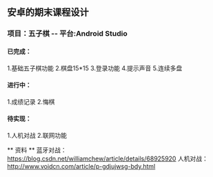 ## 安卓的期末课程设计
### 项目：五子棋 --  平台:Android Studio
####   已完成：
1.基础五子棋功能 
2.棋盘15*15
3.登录功能
4.提示声音
5.连续多盘

####  进行中：
1.成绩记录
2.悔棋

####   待实现：
1.人机对战
2.联网功能

** 资料 **
蓝牙对战：https://blog.csdn.net/williamchew/article/details/68925920
人机对战：http://www.voidcn.com/article/p-gdjujwsg-bdy.html

